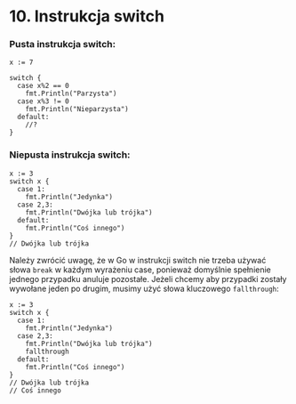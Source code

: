 # 10. Instrukcja switch

### Pusta instrukcja switch:
```
x := 7

switch {
  case x%2 == 0 
    fmt.Println("Parzysta")
  case x%3 != 0
    fmt.Println("Nieparzysta")
  default:
    //?
}
```

### Niepusta instrukcja switch:
```
x := 3
switch x {
  case 1: 
    fmt.Println("Jedynka")
  case 2,3:
    fmt.Println("Dwójka lub trójka")
  default:
    fmt.Println("Coś innego")
}
// Dwójka lub trójka
```
  
Należy zwrócić uwagę, że w Go w instrukcji switch nie trzeba używać słowa `break` w każdym wyrażeniu case, ponieważ domyślnie spełnienie jednego przypadku anuluje pozostałe. Jeżeli chcemy aby przypadki zostały wywołane jeden po drugim, musimy użyć słowa kluczowego `fallthrough`:
```
x := 3
switch x {
  case 1: 
    fmt.Println("Jedynka")
  case 2,3:
    fmt.Println("Dwójka lub trójka")
    fallthrough
  default:
    fmt.Println("Coś innego")
}
// Dwójka lub trójka
// Coś innego
```
